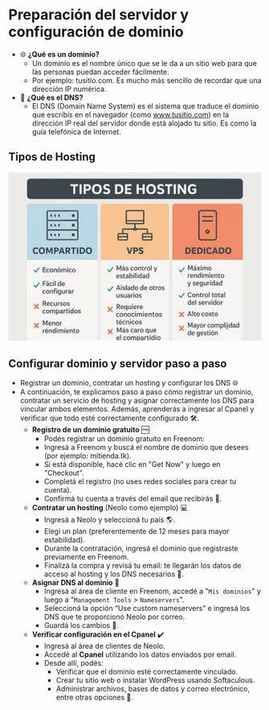 # Preparación del servidor y configuración de dominio
- 🌐 **¿Qué es un dominio?**
    - Un dominio es el nombre único que se le da a un sitio web para que las personas puedan acceder fácilmente. 
    - Por ejemplo: tusitio.com. Es mucho más sencillo de recordar que una dirección IP numérica.
- 🧭 **¿Qué es el DNS?**
    - El DNS (Domain Name System) es el sistema que traduce el dominio que escribís en el navegador (como www.tusitio.com) en la dirección IP real del servidor donde está alojado tu sitio. Es como la guía telefónica de Internet.

## Tipos de Hosting
![Tipos Hosting](image.png)

## Configurar dominio y servidor paso a paso
- Registrar un dominio, contratar un hosting y configurar los DNS 🌐
- A continuación, te explicamos paso a paso cómo registrar un dominio, contratar un servicio de hosting y asignar correctamente los DNS para vincular ambos elementos. Además, aprenderás a ingresar al Cpanel y verificar que todo esté correctamente configurado 🛠️.
    - **Registro de un dominio gratuito** 🆓
        - Podés registrar un dominio gratuito en Freenom:
        - Ingresá a Freenom y buscá el nombre de dominio que desees (por ejemplo: mitienda.tk).
        - Si está disponible, hacé clic en "Get Now" y luego en "Checkout".
        - Completá el registro (no uses redes sociales para crear tu cuenta).
        - Confirmá tu cuenta a través del email que recibirás 📩.
    - **Contratar un hosting** (Neolo como ejemplo) 💻
        - Ingresá a Neolo y seleccioná tu país 🌎.
        - Elegí un plan (preferentemente de 12 meses para mayor estabilidad).
        - Durante la contratación, ingresá el dominio que registraste previamente en Freenom.
        - Finalizá la compra y revisá tu email: te llegarán los datos de acceso al hosting y los DNS necesarios 🔑.
    - **Asignar DNS al dominio** 🔄
        - Ingresá al área de cliente en Freenom, accedé a "`Mis dominios`" y luego a "`Management Tools` > `Nameservers`".
        - Seleccioná la opción “Use custom nameservers” e ingresá los DNS que te proporcionó Neolo por correo.
        - Guardá los cambios 💾.
    - **Verificar configuración en el Cpanel** ✔️
        - Ingresá al área de clientes de Neolo.
        - Accedé al **Cpanel** utilizando los datos enviados por email.
        - Desde allí, podés:
            - Verificar que el dominio esté correctamente vinculado.
            - Crear tu sitio web o instalar WordPress usando Softaculous.
            - Administrar archivos, bases de datos y correo electrónico, entre otras opciones 📂.